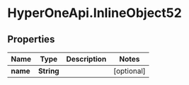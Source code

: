 # HyperOneApi.InlineObject52

## Properties
Name | Type | Description | Notes
------------ | ------------- | ------------- | -------------
**name** | **String** |  | [optional] 



